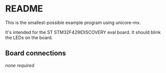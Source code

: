 # README

This is the smallest-possible example program using unicore-mx.

It's intended for the ST STM32F429IDISCOVERY eval board. It should blink
the LEDs on the board.

## Board connections

*none required*

